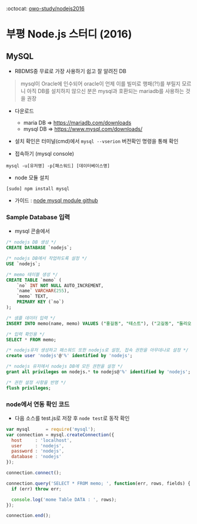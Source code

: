 :octocat: [owo-study/nodejs2016](https://github.com/owo-study/nodejs2016)
# 부평 Node.js 스터디 (2016)

## MySQL
- RBDMS중 무료로 가장 사용하기 쉽고 잘 알려진 DB
> mysql이 Oracle에 인수되어 oracle이 언제 이를 빌미로 행패(?!)를 부릴지 모르니
아직 DB를 설치하지 않으신 분은 mysql과 호환되는 mariadb를 사용하는 것을 권장

- 다운로드
  - maria DB  => https://mariadb.com/downloads
  - mysql DB => https://www.mysql.com/downloads/

- 설치 확인은 터미널(cmd)에서 `mysql --vserion` 버전확인 명령을 통해 확인
- 접속하기 (mysql console)
```shell
mysql -u[유저명] -p[패스워드] [데이터베이스명]
```

- node 모듈 설치
```shell
[sudo] npm install mysql
```
- 가이드 : [node mysql module github](https://github.com/mysqljs/mysql)

### Sample Database 입력
- mysql 콘솔에서

```sql
/* nodejs DB 생성 */
CREATE DATABASE `nodejs`;

/* nodejs DB에서 작업하도록 설정 */
USE `nodejs`;

/* memo 테이블 생성 */
CREATE TABLE `memo` (
	`no` INT NOT NULL AUTO_INCREMENT,
	`name` VARCHAR(255),
	`memo` TEXT,
	PRIMARY KEY (`no`)
);

/* 샘플 데이터 입력 */
INSERT INTO memo(name, memo) VALUES ("홍길동", "테스트"), ("고길동", "둘리오라그래"), ("장길동", "잘나오나?") ;

/* 입력 확인용 */
SELECT * FROM memo;

/* nodejs유저 생성하고 패스워드 또한 nodejs로 설정, 접속 권한을 아무데나로 설정 */
create user 'nodejs'@'%' identified by 'nodejs';

/* nodejs 유저에서 nodejs DB에 모든 권한을 설정 */
grant all privileges on nodejs.* to nodejs@'%' identified by 'nodejs';

/* 권한 설정 사항을 반영 */
flush privileges;

```

### node에서 연동 확인 코드
- 다음 소스를 test.js로 저장 후 `node test`로 동작 확인
```js
var mysql      = require('mysql');
var connection = mysql.createConnection({
  host     : 'localhost',
  user     : 'nodejs',
  password : 'nodejs',
  database : 'nodejs'
});

connection.connect();

connection.query('SELECT * FROM memo; ', function(err, rows, fields) {
  if (err) throw err;

  console.log('mome Table DATA : ', rows);
});

connection.end();
```
